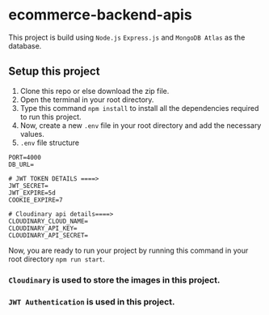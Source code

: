 # ecommerce-backend-apis

This project is build using ```Node.js``` ```Express.js``` and ```MongoDB Atlas``` as the database.

## Setup this project

1. Clone this repo or else download the zip file.
2. Open the terminal in your root directory.
3. Type this command ```npm install``` to install all the dependencies required to run this project.
4. Now, create a new `.env` file in your root directory and add the necessary values.
5. `.env` file structure 
 ```
PORT=4000
DB_URL=

# JWT TOKEN DETAILS ====>
JWT_SECRET=
JWT_EXPIRE=5d
COOKIE_EXPIRE=7

# Cloudinary api details====>
CLOUDINARY_CLOUD_NAME=
CLOUDINARY_API_KEY=
CLOUDINARY_API_SECRET=
 ``` 
 Now, you are ready to run your project by running this command in your root directory `npm run start`.

### `Cloudinary` is used to store the images in this project.
### `JWT Authentication` is used in this project.

